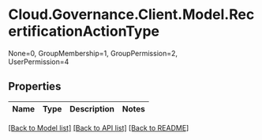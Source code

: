 # Cloud.Governance.Client.Model.RecertificationActionType
None=0, GroupMembership=1, GroupPermission=2, </br>UserPermission=4
## Properties

Name | Type | Description | Notes
------------ | ------------- | ------------- | -------------

[[Back to Model list]](../README.md#documentation-for-models) [[Back to API list]](../README.md#documentation-for-api-endpoints) [[Back to README]](../README.md)

